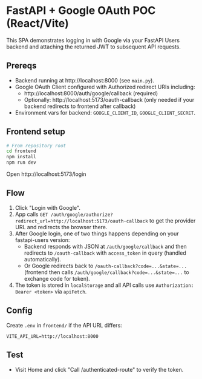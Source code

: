 # FastAPI + Google OAuth POC (React/Vite)

This SPA demonstrates logging in with Google via your FastAPI Users backend and attaching the returned JWT to subsequent API requests.

## Prereqs
- Backend running at http://localhost:8000 (see `main.py`).
- Google OAuth Client configured with Authorized redirect URIs including:
  - http://localhost:8000/auth/google/callback (required)
  - Optionally: http://localhost:5173/oauth-callback (only needed if your backend redirects to frontend after callback)
- Environment vars for backend: `GOOGLE_CLIENT_ID`, `GOOGLE_CLIENT_SECRET`.

## Frontend setup
```bash
# From repository root
cd frontend
npm install
npm run dev
```
Open http://localhost:5173/login

## Flow
1. Click "Login with Google".
2. App calls `GET /auth/google/authorize?redirect_url=http://localhost:5173/oauth-callback` to get the provider URL and redirects the browser there.
3. After Google login, one of two things happens depending on your fastapi-users version:
   - Backend responds with JSON at `/auth/google/callback` and then redirects to `/oauth-callback` with `access_token` in query (handled automatically).
   - Or Google redirects back to `/oauth-callback?code=...&state=...` (frontend then calls `/auth/google/callback?code=...&state=...` to exchange code for token).
4. The token is stored in `localStorage` and all API calls use `Authorization: Bearer <token>` via `apiFetch`.

## Config
Create `.env` in `frontend/` if the API URL differs:
```
VITE_API_URL=http://localhost:8000
```

## Test
- Visit Home and click "Call /authenticated-route" to verify the token.
